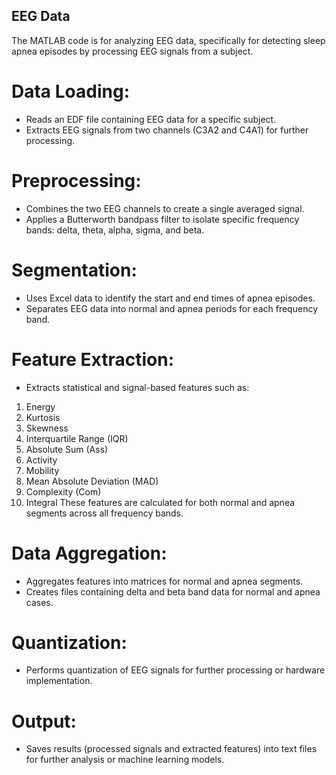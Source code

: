 ## EEG Data

The MATLAB code is for analyzing EEG data, specifically for detecting sleep apnea episodes by processing EEG signals from a subject.

# Data Loading:

- Reads an EDF file containing EEG data for a specific subject.
- Extracts EEG signals from two channels (C3A2 and C4A1) for further processing.

# Preprocessing:

- Combines the two EEG channels to create a single averaged signal.
- Applies a Butterworth bandpass filter to isolate specific frequency bands: delta, theta, alpha, sigma, and beta.

# Segmentation:

- Uses Excel data to identify the start and end times of apnea episodes.
- Separates EEG data into normal and apnea periods for each frequency band.

# Feature Extraction:

- Extracts statistical and signal-based features such as:

1. Energy
2. Kurtosis
3. Skewness
4. Interquartile Range (IQR)
5. Absolute Sum (Ass)
6. Activity
7. Mobility
8. Mean Absolute Deviation (MAD)
9. Complexity (Com)
10. Integral
These features are calculated for both normal and apnea segments across all frequency bands.

# Data Aggregation:

- Aggregates features into matrices for normal and apnea segments.
- Creates files containing delta and beta band data for normal and apnea cases.

# Quantization:

- Performs quantization of EEG signals for further processing or hardware implementation.

# Output:

- Saves results (processed signals and extracted features) into text files for further analysis or machine learning models.
